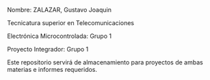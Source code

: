 Nombre: ZALAZAR, Gustavo Joaquin  

Tecnicatura superior en Telecomunicaciones  

Electrónica Microcontrolada: Grupo 1  

Proyecto Integrador: Grupo 1  

Este repositorio servirá de almacenamiento para proyectos de ambas materias e informes requeridos. 
